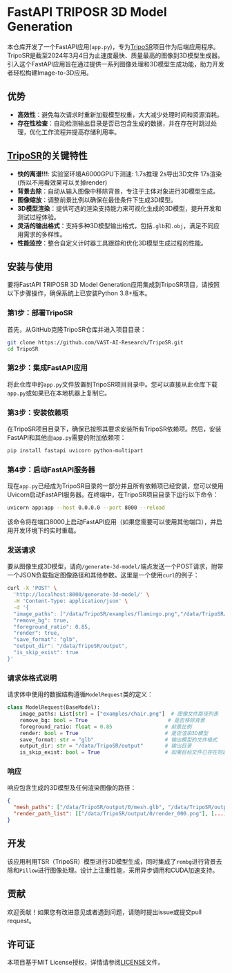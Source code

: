 # FastAPI TRIPOSR 3D Model Generation

本仓库开发了一个FastAPI应用(`app.py`)，专为[TripoSR](https://github.com/VAST-AI-Research/TripoSR.git)项目作为后端应用程序。TripoSR是截至2024年3月4日为止速度最快、质量最高的图像到3D模型生成器。引入这个FastAPI应用旨在通过提供一系列图像处理和3D模型生成功能，助力开发者轻松构建Image-to-3D应用。

## 优势

- **高效性**：避免每次请求时重新加载模型权重，大大减少处理时间和资源消耗。
- **存在性检查**：自动检测输出目录是否已包含生成的数据，并在存在时跳过处理，优化工作流程并提高存储利用率。

## [TripoSR](https://github.com/VAST-AI-Research/TripoSR.git)的关键特性
- **快的离谱!!!**: 实验室环境A6000GPU下测速: 1.7s推理 2s导出3D文件 17s渲染(所以不用看效果可以关掉render)
- **背景去除**：自动从输入图像中移除背景，专注于主体对象进行3D模型生成。
- **图像缩放**：调整前景比例以确保在最佳条件下生成3D模型。
- **3D模型渲染**：提供可选的渲染支持能力来可视化生成的3D模型，提升开发和测试过程体验。
- **灵活的输出格式**：支持多种3D模型输出格式，包括`.glb`和`.obj`，满足不同应用需求的多样性。
- **性能监控**：整合自定义计时器工具跟踪和优化3D模型生成过程的性能。

## 安装与使用

要将FastAPI TRIPOSR 3D Model Generation应用集成到TripoSR项目，请按照以下步骤操作，确保系统上已安装Python 3.8+版本。

### 第1步：部署TripoSR

首先，从GitHub克隆TripoSR仓库并进入项目目录：

```bash
git clone https://github.com/VAST-AI-Research/TripoSR.git
cd TripoSR
```

### 第2步：集成FastAPI应用

将此仓库中的`app.py`文件放置到TripoSR项目目录中。您可以直接从此仓库下载`app.py`或如果已在本地机器上复制它。

### 第3步：安装依赖项

在TripoSR项目目录下，确保已按照其要求安装所有TripoSR依赖项。然后，安装FastAPI和其他由`app.py`需要的附加依赖项：

```bash
pip install fastapi uvicorn python-multipart
```

### 第4步：启动FastAPI服务器

现在`app.py`已经成为TripoSR目录的一部分并且所有依赖项已经安装，您可以使用Uvicorn启动FastAPI服务器。在终端中，在TripoSR项目目录下运行以下命令：

```bash
uvicorn app:app --host 0.0.0.0 --port 8000 --reload
```

该命令将在端口8000上启动FastAPI应用（如果您需要可以使用其他端口），并启用开发环境下的实时重载。

### 发送请求

要从图像生成3D模型，请向`/generate-3d-model/`端点发送一个POST请求，附带一个JSON负载指定图像路径和其他参数。这里是一个使用`curl`的例子：

```bash
curl -X 'POST' \
  'http://localhost:8000/generate-3d-model/' \
  -H 'Content-Type: application/json' \
  -d '{
  "image_paths": ["/data/TripoSR/examples/flamingo.png","/data/TripoSR/examples/hamburger.png","/data/TripoSR/examples/teapot.png"],
  "remove_bg": true,
  "foreground_ratio": 0.85,
  "render": true,
  "save_format": "glb",
  "output_dir": "/data/TripoSR/output",
  "is_skip_exist": true
}'
```

### 请求体格式说明

请求体中使用的数据结构遵循`ModelRequest`类的定义：

```python
class ModelRequest(BaseModel):
    image_paths: List[str] = ["examples/chair.png"]  # 图像文件路径列表
    remove_bg: bool = True                          # 是否移除背景
    foreground_ratio: float = 0.85                 # 前景比例
    render: bool = True                            # 是否渲染3D模型
    save_format: str = "glb"                       # 输出模型的文件格式
    output_dir: str = "/data/TripoSR/output"       # 输出目录
    is_skip_exist: bool = True                     # 如果目标文件已存在则跳过处理
```

### 响应

响应包含生成的3D模型及任何渲染图像的路径：

```json
{
  "mesh_paths": ["/data/TripoSR/output/0/mesh.glb", "/data/TripoSR/output/1/mesh.glb", "/data/TripoSR/output/2/mesh.glb"],
  "render_path_list": [["/data/TripoSR/output/0/render_000.png"], [...], [...]]
}
```

## 开发

该应用利用TSR（TripoSR）模型进行3D模型生成，同时集成了`rembg`进行背景去除和`Pillow`进行图像处理。设计上注重性能，采用异步调用和CUDA加速支持。

## 贡献

欢迎贡献！如果您有改进意见或者遇到问题，请随时提出issue或提交pull request。

## 许可证

本项目基于MIT License授权，详情请参阅[LICENSE](LICENSE)文件。